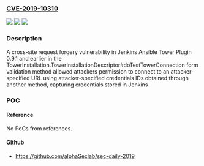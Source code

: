 ### [CVE-2019-10310](https://cve.mitre.org/cgi-bin/cvename.cgi?name=CVE-2019-10310)
![](https://img.shields.io/static/v1?label=Product&message=Jenkins%20Ansible%20Tower%20Plugin&color=blue)
![](https://img.shields.io/static/v1?label=Version&message=n%2Fa&color=blue)
![](https://img.shields.io/static/v1?label=Vulnerability&message=CWE-352&color=brighgreen)

### Description

A cross-site request forgery vulnerability in Jenkins Ansible Tower Plugin 0.9.1 and earlier in the TowerInstallation.TowerInstallationDescriptor#doTestTowerConnection form validation method allowed attackers permission to connect to an attacker-specified URL using attacker-specified credentials IDs obtained through another method, capturing credentials stored in Jenkins

### POC

#### Reference
No PoCs from references.

#### Github
- https://github.com/alphaSeclab/sec-daily-2019

